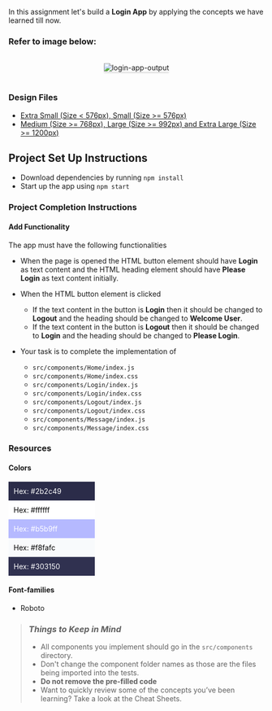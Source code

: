 In this assignment let's build a **Login App** by applying the concepts we have
learned till now.

### Refer to image below:

<br/>
<div style="text-align: center;">

<img src="https://assets.ccbp.in/frontend/content/react-js/login-app-output.gif" alt="login-app-output" style="max-width:70%;box-shadow:0 2.8px 2.2px rgba(0, 0, 0, 0.12)">

</div>

<br/>

### Design Files

- [Extra Small (Size < 576px), Small (Size >= 576px)](https://assets.ccbp.in/frontend/content/react-js/login-sm-output.png)
- [Medium (Size >= 768px), Large (Size >= 992px) and Extra Large (Size >= 1200px)](https://assets.ccbp.in/frontend/content/react-js/login-lg-output.png)

## Project Set Up Instructions

- Download dependencies by running `npm install`
- Start up the app using `npm start`

### Project Completion Instructions

#### Add Functionality

The app must have the following functionalities

- When the page is opened the HTML button element should have **Login** as text
  content and the HTML heading element should have **Please Login** as text
  content initially.
- When the HTML button element is clicked

  - If the text content in the button is **Login** then it should be changed to
    **Logout** and the heading should be changed to **Welcome User**.
  - If the text content in the button is **Logout** then it should be changed to
    **Login** and the heading should be changed to **Please Login**.

- Your task is to complete the implementation of
  - `src/components/Home/index.js`
  - `src/components/Home/index.css`
  - `src/components/Login/index.js`
  - `src/components/Login/index.css`
  - `src/components/Logout/index.js`
  - `src/components/Logout/index.css`
  - `src/components/Message/index.js`
  - `src/components/Message/index.css`

### Resources

#### Colors

<div style="background-color: #2b2c49 ; width: 150px; padding: 10px; color: white">Hex: #2b2c49</div>
<div style="background-color: #ffffff ; width: 150px; padding: 10px; color: black">Hex: #ffffff</div>
<div style="background-color: #b5b9ff ; width: 150px; padding: 10px; color: white">Hex: #b5b9ff</div>
<div style="background-color: #f8fafc ; width: 150px; padding: 10px; color: black">Hex: #f8fafc</div>
<div style="background-color: #303150 ; width: 150px; padding: 10px; color: white">Hex: #303150</div>

#### Font-families

- Roboto

> ### _Things to Keep in Mind_
>
> - All components you implement should go in the `src/components` directory.
> - Don't change the component folder names as those are the files being
>   imported into the tests.
> - **Do not remove the pre-filled code**
> - Want to quickly review some of the concepts you’ve been learning? Take a
>   look at the Cheat Sheets.
